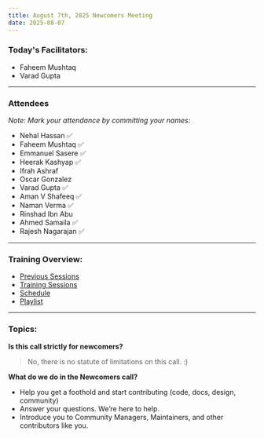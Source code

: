 ```yaml
---
title: August 7th, 2025 Newcomers Meeting
date: 2025-08-07
---
```


### Today's Facilitators:
- Faheem Mushtaq
- Varad Gupta

---

### Attendees  
_Note: Mark your attendance by committing your names:_

- Nehal Hassan ✅
- Faheem Mushtaq ✅
- Emmanuel Sasere ✅
- Heerak Kashyap ✅
- Ifrah Ashraf
- Oscar Gonzalez
- Varad Gupta ✅
- Aman V Shafeeq ✅
- Naman Verma ✅
- Rinshad Ibn Abu
- Ahmed Samaila ✅
- Rajesh Nagarajan ✅

---

### Training Overview:
- [Previous Sessions](../)
- [Training Sessions](https://layer5.io/learn)
- [Schedule](https://layer5.io/community#community-calendar)
- [Playlist](https://www.youtube.com/@layer5)

---

### Topics:
**Is this call strictly for newcomers?**  
> No, there is no statute of limitations on this call. :)

**What do we do in the Newcomers call?**
- Help you get a foothold and start contributing (code, docs, design, community)
- Answer your questions. We’re here to help.
- Introduce you to Community Managers, Maintainers, and other contributors like you.
